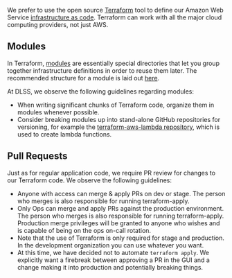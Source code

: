 We prefer to use the open source [Terraform](https://www.terraform.io/docs/index.html) tool to define our Amazon Web Service [infrastructure as code](https://www.thoughtworks.com/insights/blog/infrastructure-code-reason-smile). Terraform can work with all the major cloud computing providers, not just AWS.

## Modules

In Terraform, [modules](https://www.terraform.io/docs/modules/index.html) are essentially special directories that let you group together infrastructure definitions in order to reuse them later. The recommended structure for a module is laid out [here](https://www.terraform.io/docs/modules/create.html#standard-module-structure).

At DLSS, we observe the following guidelines regarding modules:

* When writing significant chunks of Terraform code, organize them in modules whenever possible.
* Consider breaking modules up into stand-alone GitHub repositories for versioning, for example the [terraform-aws-lambda repository](https://github.com/sul-dlss-labs/terraform-aws-lambda), which is used to create lambda functions.

## Pull Requests

Just as for regular application code, we require PR review for changes to our Terraform code. We observe the following guidelines:

* Anyone with access can merge & apply PRs on dev or stage. The person who merges is also responsible for running terraform-apply.
* Only Ops can merge and apply PRs against the production environment. The person who merges is also responsible for running terraform-apply. Production merge privileges will be granted to anyone who wishes and is capable of being on the ops on-call rotation.
* Note that the use of Terraform is only required for stage and production. In the development organization you can use whatever you want.
* At this time, we have decided not to automate `terraform apply`. We explicitly want a firebreak between approving a PR in the GUI and a change making it into production and potentially breaking things.
